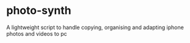 # photo-synth
A lightweight script to handle copying, organising and adapting iphone photos and videos to pc
